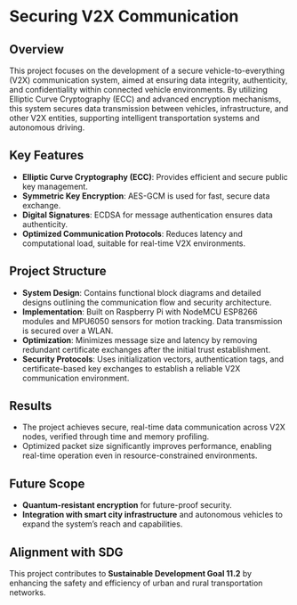 # Securing V2X Communication

## Overview
This project focuses on the development of a secure vehicle-to-everything (V2X) communication system, aimed at ensuring data integrity, authenticity, and confidentiality within connected vehicle environments. By utilizing Elliptic Curve Cryptography (ECC) and advanced encryption mechanisms, this system secures data transmission between vehicles, infrastructure, and other V2X entities, supporting intelligent transportation systems and autonomous driving.

## Key Features
- **Elliptic Curve Cryptography (ECC)**: Provides efficient and secure public key management.
- **Symmetric Key Encryption**: AES-GCM is used for fast, secure data exchange.
- **Digital Signatures**: ECDSA for message authentication ensures data authenticity.
- **Optimized Communication Protocols**: Reduces latency and computational load, suitable for real-time V2X environments.

## Project Structure
- **System Design**: Contains functional block diagrams and detailed designs outlining the communication flow and security architecture.
- **Implementation**: Built on Raspberry Pi with NodeMCU ESP8266 modules and MPU6050 sensors for motion tracking. Data transmission is secured over a WLAN.
- **Optimization**: Minimizes message size and latency by removing redundant certificate exchanges after the initial trust establishment.
- **Security Protocols**: Uses initialization vectors, authentication tags, and certificate-based key exchanges to establish a reliable V2X communication environment.

## Results
- The project achieves secure, real-time data communication across V2X nodes, verified through time and memory profiling.
- Optimized packet size significantly improves performance, enabling real-time operation even in resource-constrained environments.

## Future Scope
- **Quantum-resistant encryption** for future-proof security.
- **Integration with smart city infrastructure** and autonomous vehicles to expand the system’s reach and capabilities.

## Alignment with SDG
This project contributes to **Sustainable Development Goal 11.2** by enhancing the safety and efficiency of urban and rural transportation networks.


